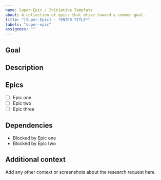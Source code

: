```yaml
---
name: Super-Epic / Initiative Template
about: A collection of epics that drive toward a common goal.
title: "[Super-Epic] - *ENTER TITLE*"
labels: "super-epic"
assignees: ""
---
```


## Goal

## Description

## Epics

- [ ] Epic one
- [ ] Epic two
- [ ] Epic three

## Dependencies

- Blocked by Epic one
- Blocked by Epic two

## Additional context

Add any other context or screenshots about the research request here.
